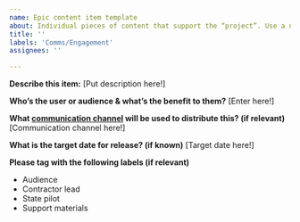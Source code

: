 ```yaml
---
name: Epic content item template
about: Individual pieces of content that support the “project”. Use a noun or deliverable item name for Epic title.
title: ''
labels: 'Comms/Engagement'
assignees: ''

---
```



**Describe this item:**
[Put description here!]

**Who’s the user or audience & what’s the benefit to them?**
[Enter here!]

**What [communication channel](https://github.com/CMSgov/CMCS-DSG-DSS-Oversight/wiki/Governance-Plan#channels--vehicles-for-communication) will be used to distribute this? (if relevant)**
[Communication channel here!]

**What is the target date for release? (if known)**
[Target date here!]

**Please tag with the following labels (if relevant)**
- Audience
- Contractor lead
- State pilot
- Support materials

